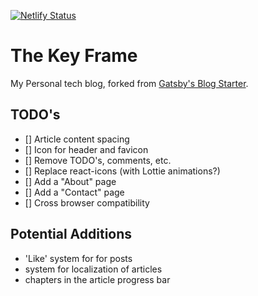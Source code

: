 [![Netlify Status](https://api.netlify.com/api/v1/badges/fa20d50a-d2a8-4938-8ca6-855a04c3f0e6/deploy-status)](https://app.netlify.com/sites/thekeyframe/deploys)

# The Key Frame

My Personal tech blog, forked from [Gatsby's Blog Starter](https://www.gatsbyjs.com/starters/gatsbyjs/gatsby-starter-blog).

## TODO's

- [] Article content spacing
- [] Icon for header and favicon
- [] Remove TODO's, comments, etc.
- [] Replace react-icons (with Lottie animations?)
- [] Add a "About" page
- [] Add a "Contact" page
- [] Cross browser compatibility

## Potential Additions

- 'Like' system for for posts
- system for localization of articles
- chapters in the article progress bar
